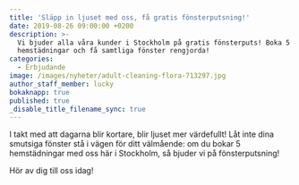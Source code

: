 ```yaml
---
title: 'Släpp in ljuset med oss, få gratis fönsterputsning!'
date: 2019-08-26 09:00:00 +0200
description: >-
  Vi bjuder alla våra kunder i Stockholm på gratis fönsterputs! Boka 5
  hemstädningar och få samtliga fönster rengjorda!
categories:
  - Erbjudande
image: /images/nyheter/adult-cleaning-flora-713297.jpg
author_staff_member: lucky
bokaknapp: true
published: true
_disable_title_filename_sync: true
---
```


I takt med att dagarna blir kortare, blir ljuset mer v&auml;rdefullt\! L&aring;t inte dina smutsiga fönster st&aring; i v&auml;gen för ditt v&auml;lm&aring;ende: om du bokar 5 hemst&auml;dningar med oss h&auml;r i Stockholm, s&aring; bjuder vi p&aring; fönsterputsning\!

Hör av dig till oss idag\!